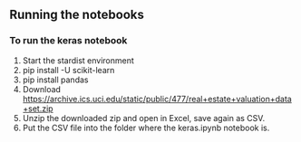 ## Running the notebooks

### To run the keras notebook
1. Start the stardist environment
2. pip install -U scikit-learn
3. pip install pandas
4. Download https://archive.ics.uci.edu/static/public/477/real+estate+valuation+data+set.zip
5. Unzip the downloaded zip and open in Excel, save again as CSV.
6. Put the CSV file into the folder where the keras.ipynb notebook is.
  
